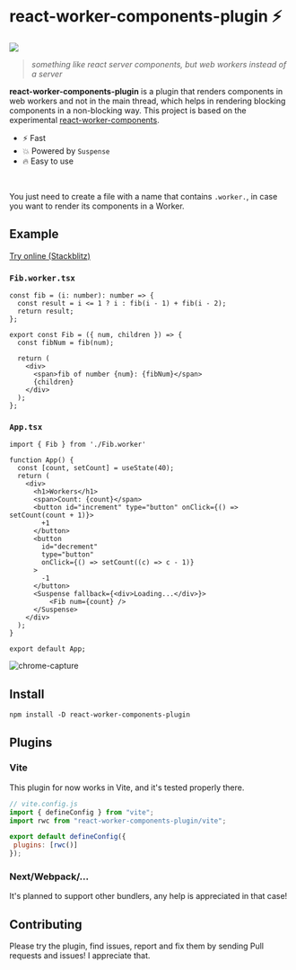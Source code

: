 # react-worker-components-plugin ⚡

![](https://img.shields.io/static/v1?label=mode&message=experimental&color=red)

> *something like react server components, but web workers instead of a server*

**react-worker-components-plugin** is a plugin that renders components in web workers and not in the main thread, which helps in rendering blocking components in a non-blocking way.  This project is based on the experimental [react-worker-components](https://github.com/dai-shi/react-worker-components).

- ⚡ Fast
- 💥 Powered by `Suspense`
- 🔥 Easy to use

<br />

You just need to create a file with a name that contains `.worker.`, in case you want to render its components in a Worker. 

## Example 
[Try online (Stackblitz)](https://stackblitz.com/edit/vitejs-vite-eneunr)

### `Fib.worker.tsx`
```tsx
const fib = (i: number): number => {
  const result = i <= 1 ? i : fib(i - 1) + fib(i - 2);
  return result;
};

export const Fib = ({ num, children }) => {
  const fibNum = fib(num); 

  return (
    <div>
      <span>fib of number {num}: {fibNum}</span>
      {children}
    </div>
  );
};
```
### `App.tsx`
```tsx
import { Fib } from './Fib.worker'

function App() {
  const [count, setCount] = useState(40);
  return (
    <div>
      <h1>Workers</h1>
      <span>Count: {count}</span>
      <button id="increment" type="button" onClick={() => setCount(count + 1)}>
        +1
      </button>
      <button
        id="decrement"
        type="button"
        onClick={() => setCount((c) => c - 1)}
      >
        -1
      </button>
      <Suspense fallback={<div>Loading...</div>}>
	      <Fib num={count} />
      </Suspense>
    </div>
  );
}

export default App;

```

![chrome-capture](https://user-images.githubusercontent.com/37929992/153716004-8e4bd404-47ce-4a60-8931-db11018a4967.gif)


## Install
```
npm install -D react-worker-components-plugin
```
 ## Plugins
 ### Vite 
 This plugin for now works in Vite, and it's tested properly there.
 ```js
 // vite.config.js
import { defineConfig } from "vite";
import rwc from "react-worker-components-plugin/vite";

export default defineConfig({
  plugins: [rwc()]
});
```

### Next/Webpack/...
It's planned to support other bundlers, any help is appreciated in that case!

## Contributing 
Please try the plugin, find issues, report and fix them by sending Pull requests and issues! I appreciate that. 
